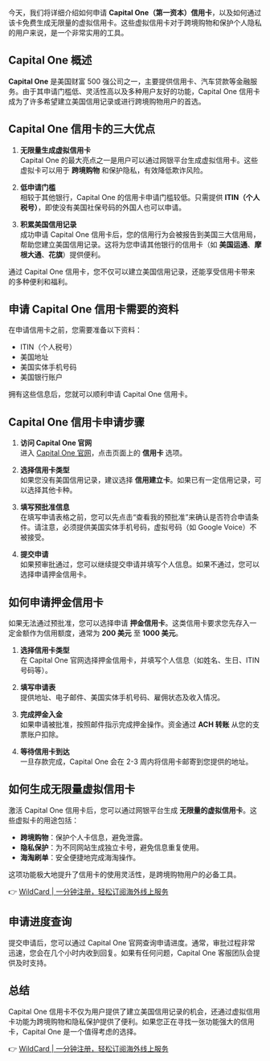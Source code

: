 今天，我们将详细介绍如何申请 **Capital One（第一资本）信用卡**，以及如何通过该卡免费生成无限量的虚拟信用卡。这些虚拟信用卡对于跨境购物和保护个人隐私的用户来说，是一个非常实用的工具。

## Capital One 概述

**Capital One** 是美国财富 500 强公司之一，主要提供信用卡、汽车贷款等金融服务。由于其申请门槛低、灵活性高以及多种用户友好的功能，Capital One 信用卡成为了许多希望建立美国信用记录或进行跨境购物用户的首选。

## Capital One 信用卡的三大优点

1. **无限量生成虚拟信用卡**  
   Capital One 的最大亮点之一是用户可以通过网银平台生成虚拟信用卡。这些虚拟卡可以用于 **跨境购物** 和保护隐私，有效降低欺诈风险。

2. **低申请门槛**  
   相较于其他银行，Capital One 的信用卡申请门槛较低。只需提供 **ITIN（个人税号）**，即使没有美国社保号码的外国人也可以申请。

3. **积累美国信用记录**  
   成功申请 Capital One 信用卡后，您的信用行为会被报告到美国三大信用局，帮助您建立美国信用记录。这将为您申请其他银行的信用卡（如 **美国运通**、**摩根大通**、**花旗**）提供便利。

通过 Capital One 信用卡，您不仅可以建立美国信用记录，还能享受信用卡带来的多种便利和福利。

## 申请 Capital One 信用卡需要的资料

在申请信用卡之前，您需要准备以下资料：

- ITIN（个人税号）
- 美国地址
- 美国实体手机号码
- 美国银行账户

拥有这些信息后，您就可以顺利申请 Capital One 信用卡。

## Capital One 信用卡申请步骤

1. **访问 Capital One 官网**  
   进入 [Capital One 官网](https://www.capitalone.com)，点击页面上的 **信用卡** 选项。

2. **选择信用卡类型**  
   如果您没有美国信用记录，建议选择 **信用建立卡**。如果已有一定信用记录，可以选择其他卡种。

3. **填写预批准信息**  
   在填写申请表格之前，您可以先点击“查看我的预批准”来确认是否符合申请条件。请注意，必须提供美国实体手机号码，虚拟号码（如 Google Voice）不被接受。

4. **提交申请**  
   如果预审批通过，您可以继续提交申请并填写个人信息。如果不通过，您可以选择申请押金信用卡。

## 如何申请押金信用卡

如果无法通过预批准，您可以选择申请 **押金信用卡**。这类信用卡要求您先存入一定金额作为信用额度，通常为 **200 美元** 至 **1000 美元**。

1. **选择信用卡类型**  
   在 Capital One 官网选择押金信用卡，并填写个人信息（如姓名、生日、ITIN 号码等）。

2. **填写申请表**  
   提供地址、电子邮件、美国实体手机号码、雇佣状态及收入情况。

3. **完成押金入金**  
   如果申请被批准，按照邮件指示完成押金操作。资金通过 **ACH 转账** 从您的支票账户扣除。

4. **等待信用卡到达**  
   一旦存款完成，Capital One 会在 2-3 周内将信用卡邮寄到您提供的地址。

## 如何生成无限量虚拟信用卡

激活 Capital One 信用卡后，您可以通过网银平台生成 **无限量的虚拟信用卡**。这些虚拟卡的用途包括：

- **跨境购物**：保护个人卡信息，避免泄露。
- **隐私保护**：为不同网站生成独立卡号，避免信息重复使用。
- **海淘刷单**：安全便捷地完成海淘操作。

这项功能极大地提升了信用卡的使用灵活性，是跨境购物用户的必备工具。

👉 [WildCard | 一分钟注册，轻松订阅海外线上服务](https://bit.ly/bewildcard)

## 申请进度查询

提交申请后，您可以通过 Capital One 官网查询申请进度。通常，审批过程非常迅速，您会在几个小时内收到回复。如果有任何问题，Capital One 客服团队会提供及时支持。

## 总结

Capital One 信用卡不仅为用户提供了建立美国信用记录的机会，还通过虚拟信用卡功能为跨境购物和隐私保护提供了便利。如果您正在寻找一张功能强大的信用卡，Capital One 是一个值得考虑的选择。

👉 [WildCard | 一分钟注册，轻松订阅海外线上服务](https://bit.ly/bewildcard)